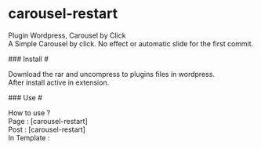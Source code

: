 # carousel-restart
<p>Plugin Wordpress, Carousel by Click <br>
A Simple Carousel by click. No effect or automatic slide for the first commit.</p>
### Install #
<p>Download the rar and uncompress to plugins files in wordpress.<br>After install active in extension.</p>
### Use #
<p>How to use ? <br>
Page : [carousel-restart]<br>
Post : [carousel-restart]<br>
In Template : <?php echo do_shortcode('[carousel-restart]'); ?></p>
